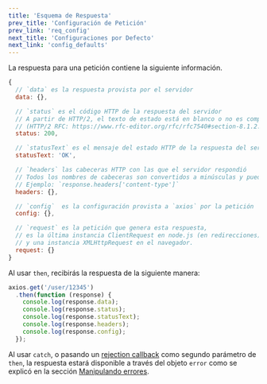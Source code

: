 ```yaml
---
title: 'Esquema de Respuesta'
prev_title: 'Configuración de Petición'
prev_link: 'req_config'
next_title: 'Configuraciones por Defecto'
next_link: 'config_defaults'
---
```


La respuesta para una petición contiene la siguiente información.

```js
{
  // `data` es la respuesta provista por el servidor
  data: {},

  // `status` es el código HTTP de la respuesta del servidor
  // A partir de HTTP/2, el texto de estado está en blanco o no es compatible.
  // (HTTP/2 RFC: https://www.rfc-editor.org/rfc/rfc7540#section-8.1.2.4)
  status: 200,

  // `statusText` es el mensaje del estado HTTP de la respuesta del servidor
  statusText: 'OK',

  // `headers` las cabeceras HTTP con las que el servidor respondió
  // Todos los nombres de cabeceras son convertidos a minúsculas y pueden ser accedidos usando la notación de corchetes.
  // Ejemplo: `response.headers['content-type']`
  headers: {},

  // `config`  es la configuración provista a `axios` por la petición
  config: {},

  // `request` es la petición que genera esta respuesta,
  // es la última instancia ClientRequest en node.js (en redirecciones)
  // y una instancia XMLHttpRequest en el navegador.
  request: {}
}
```

Al usar `then`, recibirás la respuesta de la siguiente manera:

```js
axios.get('/user/12345')
  .then(function (response) {
    console.log(response.data);
    console.log(response.status);
    console.log(response.statusText);
    console.log(response.headers);
    console.log(response.config);
  });
```

Al usar `catch`, o pasando un [rejection callback](https://developer.mozilla.org/en-US/docs/Web/JavaScript/Reference/Global_Objects/Promise/then) como segundo parámetro de `then`, la respuesta estará disponible a través del objeto `error` como se explicó en la sección [Manipulando errores](/es/docs/handling_errors).